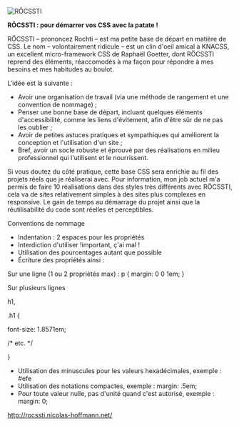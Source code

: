 <img src="http://rocssti.nicolas-hoffmann.net/style/rocssti_logo.png" alt="RÖCSSTI" />

<strong>RÖCSSTI : pour démarrer vos CSS avec la patate !</strong>

RÖCSSTI – prononcez Rochti – est ma petite base de départ en matière de CSS. Le nom – volontairement ridicule – est un clin d'oeil amical à KNACSS, un excellent micro-framework CSS de Raphaël Goetter, dont RÖCSSTI reprend des éléments, réaccomodés à ma façon pour répondre à mes besoins et mes habitudes au boulot.

L'idée est la suivante :      	
   		
- Avoir une organisation de travail (via une méthode de rangement et une convention de nommage) ; 
- Penser une bonne base de départ, incluant quelques éléments d'accessibilité, comme les liens d'évitement, afin d'être sûr de ne pas les oublier ;
- Avoir de petites astuces pratiques et sympathiques qui améliorent la conception et l'utilisation d'un site ; 
- Bref, avoir un socle robuste et éprouvé par des réalisations en milieu professionnel qui l'utilisent et le nourrissent.

Si vous doutez du côté pratique, cette base CSS sera enrichie au fil des projets réels que je réaliserai avec. Pour information, mon job actuel m'a permis de faire 10 réalisations dans des styles très différents avec RÖCSSTI, cela va de sites relativement simples à des sites plus complexes en responsive. Le gain de temps au démarrage du projet ainsi que la réutilisabilité du code sont réelles et perceptibles.

Conventions de nommage
    
    
- Indentation : 2 espaces pour les propriétés
- Interdiction d'utiliser !important, ç'ai mal !
- Utilisation des pourcentages autant que possible
- Écriture des propriétés ainsi : 
          
Sur une ligne (1 ou 2 propriétés max) : p { margin: 0 0 1em; }

Sur plusieurs lignes 

h1, 

.h1 {

  font-size: 1.8571em;

  /* etc. */

}
          
      
- Utilisation des minuscules pour les valeurs hexadécimales, exemple : #efe 
- Utilisation des notations compactes, exemple : margin: .5em;
- Pour toute valeur nulle, pas d'unité quand c'est autorisé, exemple : margin: 0;

http://rocssti.nicolas-hoffmann.net/ 

